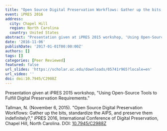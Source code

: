 ```yaml
---
title: "Open Source Digital Preservation Workflows: Gather up the bits, standardize the AIPS, and preserve them indefinitely?"
event: iPRES 2016
address:
  city: Chapel Hill
  region: North Carolina
  country: United States
abstract: "Presentation given at iPRES 2015 workshop, 'Using Open-Source Tools to Fulfill Digital Preservation Requirements.'"
date: '2016-11-06'
publishDate: '2017-01-01T00:00:00Z'
authors: []
tags: []
categories: [Peer Reviewed]
featured: false
url_slides: 'https://scholar.uc.edu/downloads/05741r965?locale=en'
url_video: ''
doi: doi:10.7945/C2988Z
---
```

Presentation given at iPRES 2015 workshop, "Using Open-Source Tools to Fulfill Digital Preservation Requirements."



Tallman, N. (November 6, 2015). "Open Source Digital Preservation Workflows: Gather up the bits, standardize the AIPS, and preserve them indefinitely?," iPRES 2016, International Conference of Digital Preservation, Chapel Hill, North Carolina. DOI: [10.7945/C2988Z](https://doi.org/10.7945/C2988Z)